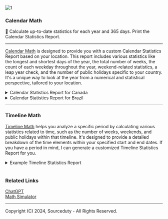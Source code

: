 ![1](https://github.com/sourceduty/Calendar_Math/assets/123030236/2640f1a2-c525-4a9e-8616-0db9f322f40e)

### Calendar Math

📅 Calculate up-to-date statistics for each year and 365 days. Print the Calendar Statistics Report.

***

[Calendar Math](https://chat.openai.com/g/g-Tw6MtFNwI-calendar-math) is designed to provide you with a custom Calendar Statistics Report based on your location. This report includes various statistics like the longest and shortest days of the year, the total number of weeks, the count of each weekday throughout the year, weekend-related statistics, a leap year check, and the number of public holidays specific to your country. It's a unique way to look at the year from a numerical and statistical perspective, tailored to your location.

<details><summary>Calendar Statistics Report for Canada</summary>

 ```

Example Calendar Statistics Report for Canada - 2024

- Longest day of the year: June 21
- Shortest day of the year: December 21
- Total number of weeks in the year: 52.14
- Total number of Mondays in the year: 53
- Total number of Tuesdays in the year: 53
- Total number of Wednesdays in the year: 52
- Total number of Thursdays in the year: 52
- Total number of Fridays in the year: 52
- Total number of Saturdays in the year: 52
- Total number of Sundays in the year: 52
- Total number of weekend days in the year: 104
- Total number of weekend sections in the year: 52
- The frequency of weekends in the year in percentage: 28.42%
- Leap year: Yes
- Number of public holidays: 9
- Number of public not a statutory holidays: 2

Public Holidays:
- New Year's Day: January 1
- Good Friday: April 10
- Easter Monday: April 13
- Victoria Day: May 18
- Canada Day: July 1
- Labour Day: September 7
- Thanksgiving Day: October 12
- Christmas Day: December 25
- Boxing Day: December 26

- The total number of weeks in the year 2024 is approximately 52.29. This accounts for the fact that there are 366 days in 2024, due to it being a leap year.
- Please note that public holidays can vary by province in Canada, and Good Friday's date changes each year.

 ```

</details>

<details><summary>Calendar Statistics Report for Brazil</summary>

 ```

Example Calendar Statistics Report for Brazil - 2024

Longest Day of the Year: June 21
Shortest Day of the Year: December 21
Total Number of Weeks in the Year: 52.29
Total Number of Mondays in the Year: 53
Total Number of Tuesdays in the Year: 53
Total Number of Wednesdays in the Year: 52
Total Number of Thursdays in the Year: 52
Total Number of Fridays in the Year: 52
Total Number of Saturdays in the Year: 52
Total Number of Sundays in the Year: 52
Total Number of Weekend Days in the Year: 104
Total Number of Weekend Sections in the Year: 52.0
The frequency of weekends in the year in percentage: 28.42%
Leap Year: True
Number of public holidays: 11

New Year's Day: January 1
Carnival: February 12 - 13 (varies)
Good Friday: March 29 (varies)
Tiradentes Day: April 21
Labor Day: May 1
Corpus Christi: May 30 (varies)
Independence Day: September 7
Our Lady of Aparecida: October 12
All Souls' Day: November 2
Republic Proclamation Day: November 15
Christmas Day: December 25

- Black Consciousness Day: November 20
- These dates provide a general guide, but please note that the actual observance of some holidays, particularly those that vary, might be different based on specific regional practices or adjustments for weekends. ​
- In Brazil, Black Consciousness Day (Dia da Consciência Negra) is observed annually on November 20th. It is not a federal statutory holiday, but it is recognized as a holiday in many states and municipalities throughout the country.

 ```

</details>

***

### Timeline Math

[Timeline Math](https://chat.openai.com/g/g-o6TBa34am-timeline-math) helps you analyze a specific period by calculating various statistics related to time, such as the number of weeks, weekends, and public holidays within that timeline. It's designed to provide a detailed breakdown of the time elements within your specified start and end dates. If you have a period in mind, I can generate a customized Timeline Statistics Report for you.

</details>

<details><summary>Example Timeline Statistics Report</summary>

 ```

Timeline Statistics Report for the period from January 1, 2000, to December 31, 2024:

- Total number of years in the timeline: 25
- Total number of weeks in the timeline: 1304
- Total number of Mondays in the timeline: 1305
- Total number of Tuesdays in the timeline: 1305
- Total number of Wednesdays in the timeline: 1304
- Total number of Thursdays in the timeline: 1304
- Total number of Fridays in the timeline: 1304
- Total number of Saturdays in the timeline: 1305
- Total number of Sundays in the timeline: 1305
- Total number of weekend days in the timeline: 2610
- Total number of weekend sections in the timeline: 1304
- The frequency of weekends in the timeline as percentage: 28.58%
- Total number of leap years: 7
- Leap years in the timeline: [2000, 2004, 2008, 2012, 2016, 2020, 2024]
- Number of public holidays in the timeline: 250
- Number of public not a statutory holidays in the timeline: 125

 ```

</details>

#
### Related Links

[ChatGPT](https://github.com/sourceduty/ChatGPT)
<br>
[Math Simulator](https://github.com/sourceduty/Math_Simulator)

***
Copyright (C) 2024, Sourceduty - All Rights Reserved.
